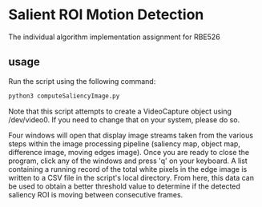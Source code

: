 # Salient ROI Motion Detection
The individual algorithm implementation assignment for RBE526

## usage
Run the script using the following command:
```bash
python3 computeSaliencyImage.py 
```

Note that this script attempts to create a VideoCapture object using /dev/video0. If you need to change that on your system, please do so. 

Four windows will open that display image streams taken from the various steps within the image processing pipeline (saliency map, object map, difference image, moving edges image). Once you are ready to close the program, click any of the windows and press 'q' on your keyboard. A list containing a running record of the total white pixels in the edge image is written to a CSV file in the script's local directory. From here, this data can be used to obtain a better threshold value to determine if the detected saliency ROI is moving between consecutive frames.

